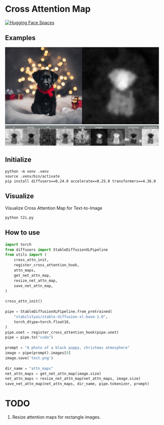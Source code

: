# Cross Attention Map

[![Hugging Face Spaces](https://img.shields.io/badge/%F0%9F%A4%97%20Hugging%20Face-Spaces-blue)](https://huggingface.co/spaces/We-Want-GPU/diffusers-cross-attention-map-SDXL-t2i)


## Examples

<img src="./assets/t2i.png" alt="attn_map">
<img src="./assets/attn_maps.png" alt="attn_map">



## Initialize
```shell
python -m venv .venv
source .venv/bin/activate
pip install diffusers==0.24.0 accelerate==0.25.0 transformers==4.36.0
```

## Visualize
Visualize Cross Attention Map for Text-to-Image
```shell
python t2i.py
```

## How to use
```python
import torch
from diffusers import StableDiffusionXLPipeline
from utils import (
    cross_attn_init,
    register_cross_attention_hook,
    attn_maps,
    get_net_attn_map,
    resize_net_attn_map,
    save_net_attn_map,
)

cross_attn_init()

pipe = StableDiffusionXLPipeline.from_pretrained(
    "stabilityai/stable-diffusion-xl-base-1.0",
    torch_dtype=torch.float16,
)
pipe.unet = register_cross_attention_hook(pipe.unet)
pipe = pipe.to("cuda")

prompt = "A photo of a black puppy, christmas atmosphere"
image = pipe(prompt).images[0]
image.save('test.png')

dir_name = "attn_maps"
net_attn_maps = get_net_attn_map(image.size)
net_attn_maps = resize_net_attn_map(net_attn_maps, image.size)
save_net_attn_map(net_attn_maps, dir_name, pipe.tokenizer, prompt)
```

# TODO
1. Resize attention maps for rectangle images.
